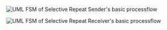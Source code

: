 ![UML FSM of Selective Repeat Sender's  basic processflow]()

![UML FSM of Selective Repeat Receiver's  basic processflow]()
